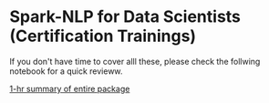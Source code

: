# Spark-NLP for Data Scientists (Certification Trainings)

If you don't have time to cover alll these, please check the follwing notebook for a quick revieww.


 [1-hr summary of entire package](https://colab.research.google.com/github/JohnSnowLabs/spark-nlp-workshop/blob/master/tutorials/1hr_workshop/SparkNLP_openSource_workshop_1hr.ipynb)
